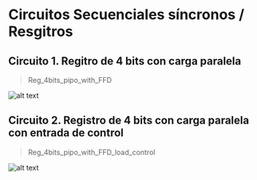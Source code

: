 # Circuitos Secuenciales síncronos / Resgitros

## Circuito 1. Regitro de 4 bits con carga paralela

> Reg_4bits_pipo_with_FFD

![alt text](img/1_registro4b_pl.png)

## Circuito 2. Registro de 4 bits con carga paralela con entrada de control

> Reg_4bits_pipo_with_FFD_load_control

![alt text](img/2_shift_reg4b.png)
